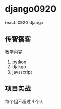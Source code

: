# django0920
teach 0920 django

## 传智播客　

教学内容

1. python
2. django
3. javascript

## 项目实战

每个组不超过４个人


